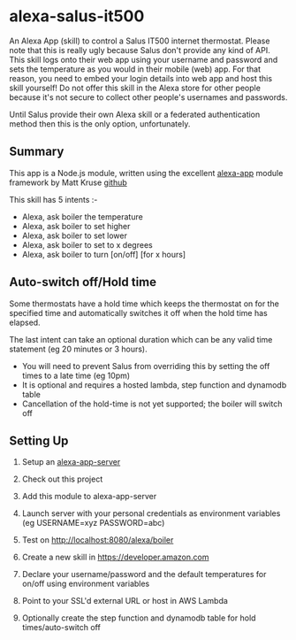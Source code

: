 # alexa-salus-it500

An Alexa App (skill) to control a Salus IT500 internet thermostat. Please note that this is really ugly because Salus don't provide any kind of API. This skill logs onto their web app using your username and password and sets the temperature as you would in their mobile (web) app. For that reason, you need to embed your login details into web app and host this skill yourself! Do not offer this skill in the Alexa store for other people because it's not secure to collect other people's usernames and passwords.

Until Salus provide their own Alexa skill or a federated authentication method then this is the only option, unfortunately.

## Summary

This app is a Node.js module, written using the excellent [alexa-app](https://www.npmjs.com/package/alexa-app) module framework by Matt Kruse [github](https://github.com/matt-kruse/alexa-app-server/blob/master/README.md)

This skill has 5 intents :-

* Alexa, ask boiler the temperature
* Alexa, ask boiler to set higher
* Alexa, ask boiler to set lower
* Alexa, ask boiler to set to x degrees
* Alexa, ask boiler to turn [on/off] [for x hours]

## Auto-switch off/Hold time

Some thermostats have a hold time which keeps the thermostat on for the specified time and automatically switches it off when the hold time has elapsed.

The last intent can take an optional duration which can be any valid time statement (eg 20 minutes or 3 hours).

* You will need to prevent Salus from overriding this by setting the off times to a late time (eg 10pm)
* It is optional and requires a hosted lambda, step function and dynamodb table
* Cancellation of the hold-time is not yet supported; the boiler will switch off

## Setting Up

1. Setup an [alexa-app-server](https://github.com/matt-kruse/alexa-app-server)

1. Check out this project

1. Add this module to alexa-app-server

1. Launch server with your personal credentials as environment variables (eg USERNAME=xyz PASSWORD=abc)

1. Test on <http://localhost:8080/alexa/boiler>

1. Create a new skill in <https://developer.amazon.com>

1. Declare your username/password and the default temperatures for on/off using environment variables

1. Point to your SSL'd external URL or host in AWS Lambda

1. Optionally create the step function and dynamodb table for hold times/auto-switch off